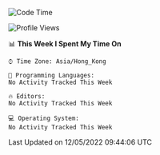 <!--START_SECTION:waka-->
![Code Time](http://img.shields.io/badge/Code%20Time-2%20hrs%2043%20mins-blue)

![Profile Views](http://img.shields.io/badge/Profile%20Views-170-blue)

📊 **This Week I Spent My Time On** 

```text
⌚︎ Time Zone: Asia/Hong_Kong

💬 Programming Languages: 
No Activity Tracked This Week

🔥 Editors: 
No Activity Tracked This Week

💻 Operating System: 
No Activity Tracked This Week

```


 Last Updated on 12/05/2022 09:44:06 UTC
<!--END_SECTION:waka-->
